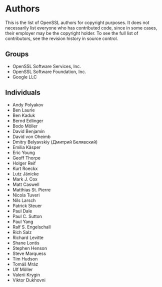 Authors
=======

This is the list of OpenSSL authors for copyright purposes.
It does not necessarily list everyone who has contributed code,
since in some cases, their employer may be the copyright holder.
To see the full list of contributors, see the revision history in
source control.

Groups
------

 * OpenSSL Software Services, Inc.
 * OpenSSL Software Foundation, Inc.
 * Google LLC

Individuals
-----------

 * Andy Polyakov
 * Ben Laurie
 * Ben Kaduk
 * Bernd Edlinger
 * Bodo Möller
 * David Benjamin
 * David von Oheimb
 * Dmitry Belyavskiy (Дмитрий Белявский)
 * Emilia Käsper
 * Eric Young
 * Geoff Thorpe
 * Holger Reif
 * Kurt Roeckx
 * Lutz Jänicke
 * Mark J. Cox
 * Matt Caswell
 * Matthias St. Pierre
 * Nicola Tuveri
 * Nils Larsch
 * Patrick Steuer
 * Paul Dale
 * Paul C. Sutton
 * Paul Yang
 * Ralf S. Engelschall
 * Rich Salz
 * Richard Levitte
 * Shane Lontis
 * Stephen Henson
 * Steve Marquess
 * Tim Hudson
 * Tomáš Mráz
 * Ulf Möller
 * Valerii Krygin
 * Viktor Dukhovni

